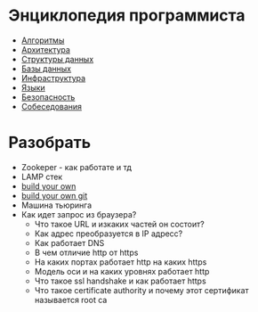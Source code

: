 # Энциклопедия программиста

- [Алгоритмы](algorithms/README.md)
- [Архитектура](architecture/README.md)
- [Структуры данных](data_stracture/README.md)
- [Базы данных](db/README.md)
- [Инфраструктура](infrastructure/README.md)
- [Языки](languages/README.md)
- [Безопасность](security/README.md)
- [Собеседования](interview/README.md)

# Разобрать
- Zookeper - как работате и тд 
- LAMP стек
- [build your own](https://www.youtube.com/watch?v=iqsnma51YDw&list=PLkPf8WARtuMwBwL2DCEgRDKX5ecAWFPRh&index=3&t=0s)
- [build your own git](https://github.com/danistefanovic/build-your-own-x)
- Машина тьюринга
- Как идет запрос из браузера?
  - Что такое URL и изкаких частей он состоит?
  - Как адрес преобразуется в IP адресс?
  - Как работает DNS
  - В чем отличие http от https
  - На каких портах работает http на каких https
  - Модель оси и на каких уровнях работает http
  - Что такое ssl handshake и как работает https
  - Что такое certificate authority и почему этот сертификат называется root ca